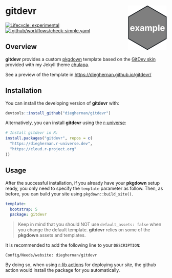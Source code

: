 
<!-- README.md is generated from README.Rmd. Please edit that file -->

# gitdevr <img src="man/figures/logo.png" align="right" height="139"/>

<!-- badges: start -->

[![Lifecycle:
experimental](https://img.shields.io/badge/lifecycle-experimental-orange.svg)](https://lifecycle.r-lib.org/articles/stages.html#experimental)
[![.github/workflows/check-simple.yaml](https://github.com/dieghernan/gitdevr/actions/workflows/check-simple.yaml/badge.svg)](https://github.com/dieghernan/gitdevr/actions/workflows/check-simple.yaml)

<!-- badges: end -->

## Overview

**gitdevr** provides a custom [pkgdown](https://pkgdown.r-lib.org)
template based on the [GitDev
skin](https://dieghernan.github.io/chulapa/skins/gitdev) provided with
my Jekyll theme [chulapa](https://dieghernan.github.io/chulapa/).

See a preview of the template in <https://dieghernan.github.io/gitdevr/>

## Installation

You can install the developing version of **gitdevr** with:

``` r
devtools::install_github("dieghernan/gitdevr")
```

Alternatively, you can install **gitdevr** using the
[r-universe](https://dieghernan.r-universe.dev/gitdevr):

``` r
# Install gitdevr in R:
install.packages("gitdevr", repos = c(
  "https://dieghernan.r-universe.dev",
  "https://cloud.r-project.org"
))
```

## Usage

After the successful installation, if you already have your **pkgdown**
setup ready, you only need to specify the `template` parameter as
follow. Then, as before, you can build your site using
`pkgdown::build_site()`.

``` yml
template:
  bootstrap: 5
  package: gitdevr
```

> Keep in mind that you should NOT use `default_assets: false` when you
> change the default template. **gitdevr** relies on some of the
> **pkgdown** assets and templates.

It is recommended to add the following line to your `DESCRIPTION`:

    Config/Needs/website: dieghernan/gitdevr

By doing so, when using [r-lib
actions](https://github.com/r-lib/actions/tree/v2-branch/setup-r-dependencies)
for deploying your site, the github action would install the package for
you automatically.
